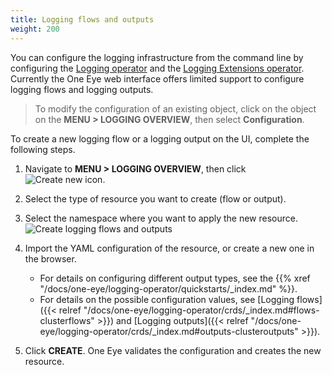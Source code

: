```yaml
---
title: Logging flows and outputs
weight: 200
---
```


You can configure the logging infrastructure from the command line by configuring the [Logging operator](/docs/one-eye/logging-operator/) and the [Logging Extensions operator](/docs/one-eye/logging-extensions/). Currently the One Eye web interface offers limited support to configure logging flows and logging outputs.

> To modify the configuration of an existing object, click on the object on the **MENU > LOGGING OVERVIEW**, then select **Configuration**.

To create a new logging flow or a logging output on the UI, complete the following steps.

1. Navigate to **MENU > LOGGING OVERVIEW**, then click ![Create new icon](/docs/one-eye/headless/icon-create-new.png).
1. Select the type of resource you want to create (flow or output).
1. Select the namespace where you want to apply the new resource.
    ![Create logging flows and outputs](create-flow.png)
1. Import the YAML configuration of the resource, or create a new one in the browser.

    - For details on configuring different output types, see the {{% xref "/docs/one-eye/logging-operator/quickstarts/_index.md" %}}.
    - For details on the possible configuration values, see [Logging flows]({{< relref "/docs/one-eye/logging-operator/crds/_index.md#flows-clusterflows" >}}) and [Logging outputs]({{< relref "/docs/one-eye/logging-operator/crds/_index.md#outputs-clusteroutputs" >}}).

1. Click **CREATE**. One Eye validates the configuration and creates the new resource.
